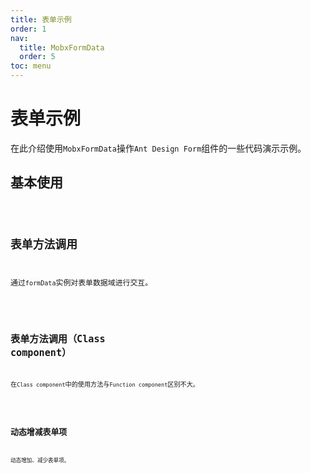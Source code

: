 ```yaml
---
title: 表单示例
order: 1
nav:
  title: MobxFormData
  order: 5
toc: menu
---
```


# 表单示例

在此介绍使用`MobxFormData`操作`Ant Design Form`组件的一些代码演示示例。

## 基本使用

<code src="./demo/Demo1.tsx" />

## 表单方法调用

通过`formData`实例对表单数据域进行交互。

<code src="./demo/Demo2.tsx" />

## 表单方法调用（Class component）

在`Class component`中的使用方法与`Function component`区别不大。

<code src="./demo/Demo3.tsx" />

## 动态增减表单项

动态增加、减少表单项。

<code src="./demo/Demo4" />
